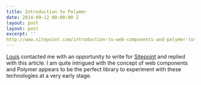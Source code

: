 ```yaml
---
title: Introduction to Polymer
date: 2014-09-12 00:00:00 Z
layout: post
layout: post
excerpt: ''
http://www.sitepoint.com/introduction-to-web-components-and-polymer-tutorial/
---
```


[Louis](http://www.impressivewebs.com/) contacted me with an opportunity to write 
for [Sitepoint](http://www.sitepoint.com/) and replied with this article. I am quite 
intrigued with the concept of web components and Polymer appears to be the perfect 
library to experiment with these technologies at a very early stage.
